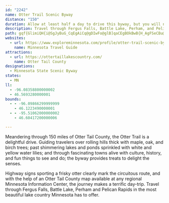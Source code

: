 ```yaml
---
id: "2242"
name: Otter Trail Scenic Byway
distance: "150"
duration: Allow at least half a day to drive this byway, but you will need to spend several days to take it all in.
description: Travel through Fergus Falls, Battle Lake, Perham, and Pelican Rapids on this 150-mile byway consisting of county and state roadways.
path: gqf{GlimiQH{i@SgJyBuG_CqEgAiCq@gDIwFo@glB]qaCEgBOkBwB{H_AgFSeCBu@|@cHhAoEj@aDLqACwWX{k@R_AZq@bAsAnc@Yr@G^e@t@_BNuCEcSD_Ft@wAvAmBlCcDlAkAnBq@lFDjAYnIgGrBa@hBCvExBrBd@hA?hBWjBy@pBmD`HcXjBqKxBsGReA?sCOgCc@mCQwCMoGQyDIeDHmANu@Xo@xGwI^}@R{ADqZRy^@kg@EcnAIuXLuCd@wEX{AhCoQ`DcSn@yCn@eB|G{MfCgGrCmIh@_CVcCb@mG?yCKsCi@gFkEqYi@qGEmHl@kQ?_GOoFyAcPOkEFgCf@kCZsApAgDv@mAt@s@nEeDv@u@\k@`@gAd@iCDgJJqtBHsc@DkEEmNKgBYyB}BkNUiDEwED}AToCnCgPRaBReF@ulBGyQ]wNBc^IqKYmGwCqb@yCqa@oAqIkN}m@o@mBmBuDcDsCmBk@iBM{KD_CSqDiA_B{@o@m@sBkBw@eAkBiDc@kA_AgDi@kC]eCWoFCaFXcQ^}e@Jun@H{DRkErCkYNoF?_E_@uQ]sHoCew@Y{EB_Kn@}RDmIZyGR}HU{w@^yf@SqO_AcSEcD@oDj@uWD{JcAuh@IaOuc@lm@mAlAu@`@sBn@cADw`A^_GHwqAGcl@DCq`@_@_Go@{Ds@yCoBaF_NwVwBqEe@uAu@sDMwAa@yMEmEWwCOmAk@gCs@}B}A{DgCeFeBcF_@mBUeBWuDGcCFiChAgO|@mG|@mDx@sB~@yAxHmIf@u@nAoCj@mCNoB?cWHqCVuCVyBpD}SNkCEsCIgAc@gC[eAcAkB}DoF_@y@i@cB_@{BQ{D@q@R_B~CcPTsBKmkBb@klE]syDK_Y~BcDlh@{gA~RhW|@r@dPDlYMx_DeAxyAf@`hBMdTElu@k@bl@Md^]nOH|DR~D^fSnDxC\rDLjLBpo@k@~Oe@`HaBpYmLhCw@|BAxAJrAXtMlE~C`@lDDlZe@zk@Mxs@lApIs@xBEfAJjAVbCz@bGjDbBrAbB~BzHpOhBtCvBjB~C~AnCJ|BCbXiAn`@_ChEMrAFvAVpAf@pAz@lC~Cv]vc@xD`ElClBpC~AzP`JdNzGvCpC|FpIbBjDhh@v}@vCrGte@bvApFnOnRre@~@lCl@fC`@dFRzKNfElArGt@xBlGjL|D|G`CzBz@d@rBx@`OrE`DrA|AlAlFfGnQ|UzJ~LdUxUzIlJ|@r@xDdB`BXzAJld@c@~EBrB`A~@r@|@|@hAtBr@~Bd@rC~@zSXzJI|FoA`[ObHHj_BR`LVvCbAlGdBvF|IhVzA~Gj@fEPfEDfz@NjFb@dFz@fFt@~CzB`G~ArCnBpCfB|AnEvC`Cx@xDp@fEHjp@C|g@L`]Ej`AJxh@WpBMbZQhAFbx@YhLMxAG`B]tIcDj`@{Pl@MxDObEPjE?~y@m@a@u{ADwMXmFT}BdKip@dBaQRcEzAod@|@g[vFqfBBiHSsFkBsSwAiLiBgKgEeXi@uEe@yGOsEGgFV{JZmF\mEd@_D~SsgAnBaJzDoN|S}q@zTgu@vCaK~@sDh@{C\mC^eFTaHnCupA`EkpATcME{PoAko@o@eM]}Du@kFcA{EiAqEyUez@qGwUzJaHlDgDbCkDbF_JxBaD~McNjM}MhAiB|@iBz@mCl@wDZgExAqc@D{FrwAkAlxAs@hqDb@lo@KvTYxAK~CaAhJyDdBWbB?bQ~DpARpAD`rBgA`~@?rQnAdC\hPxCnBf@rBfAfAdAfNfRhA`AbBr@jAPxB?~FaBxBc@rBQnBGhODhBD~AW|Am@tAaAhAwAl@aA~EaLh@_AvAaBnAcAhA[xBYtIC?jdAY`u@xAxoEIv\KrBYrB[lAw@|AqMhQs@lAw@fCQzAEvBJrV?|BE`BOjAs@nCe@~@gArAo@b@_A^sALsd@DaHRu@VoA~@_BhCw@vDK`DHdoBh@bUCrAo@jLkMf`B}@|NH`EJfA^pCl@fCbBtElD|HxAzEn@fEXdDTfHb@~|AHvBl@xCp@lBnBfEhB|EV|ANxBDxA?`BOxBo@tEaFvf@cA|LIlCy@neBVdbCcdDj@a@QcGA}F@{@DMLkWA{GMsr@]sAnn@UlRNj`Ay@x_Ad@nuCl@pfBPv_AUhaCY~bA[~\s@tcB]bF[`CcDdLoAhFc@vCOtF?fEPvBp@nDdAjDhA`CfCfDza@~b@|B~CbB~Dh@zBn@lGHxBJhTB`k@s@|eC_@fkBApBQhAmf@B{AKsCy@cB_AwEmDcdAcy@yAw@uCo@sBEiBL@rGVzIVhTEdDUxB_@zB}@rCy@zAyIjNcB`Ew@hEUvBKtBCdBJhNA|AOhA_@hBiA`DmA`Bo@p@cB~@mB`@wa@H{BZeCrAyA`Bs@vAi@zA_@bB[tDE`TK`Dk@`Dk@~Aw@vA_AlAy@r@u@`@m@VyBXg[Ey^J_BZwAr@mAhAy@hAm@pAc@jAs@bDO|BAxf@StCYvAkAfDy@lAwAxAgDdCwf@`^eAd@{Cx@yNjDeHlBuB`BwArBw@lBm@nCUtDd@vUFrHFle@QrCo@zDqApDk@fAoO`R}@dAcAt@{@b@mAf@sCf@ig@BwA^{BxAq@n@qA~Bm@~Ak@~BMfEKhQIlCi@rDi@fBiBxCy@x@wBjAqALid@x@cf@Ruk@ERvFIrkAJhRlCliAFtGy@tx@?rDPnF\fErJ`w@pBdQvLzaAb@pE[pBqA`BgEbAeCfA{W`QyDrCcBrB_AlBc@`Be@xCIpAHvWsRDmBXe@ZYd@oBtEy@vCu@rDI~BwA?e@QmEaFiDqAkImB}G?_@Mq@e@o@gAk@kCUm@iLyP}CiImJiZcAcAsBKu@Y}@_AWm@Qq@K_AEoFY_dAMceAIuD[sDsAwF{Nea@oA}FWqCGgDGoOBka@OgEMeAa@aC_@sA}@_Ce@_AiAaBiCsBi@]sAa@uBW{aAHi`B`@}I?mBYkBm@{CwB}i@wr@yo@cy@iEmFoByAqDyA{B[myAl@cCy@cAk@eBgAcB}A_AsAeAuBgA_EsAiKNo`CEwZDgeAEeJH{l@Mc`BLcNTozBHkaCCq[\qeCd@up@i@ypAXeaADamAka@mE}DdBcA`AiBfAwAd@sFx@}Ap@{@r@a@d@m@dAYh@]tA[fDEfBJlClDfQRhCC|AUfBgEzL]r@QPoAl@C_EIyCUaBSm@gJiQo@yAcCuLiA_D}@kAy@s@{@Wy@G}GY}AJsE`AgClA}AjA{BjC}EhIoDtFoC|BeA`@k@Je^XiyAf@cRTy@l@g@`AGb@I|AOfxAobA]ilBNcQLcB^eAx@oAfBc@jA[lA]~CBfADjBh@fENdCDhDEbC}@QkBE}fAdAmAKeCaAiB_BmFmGmAt@_B\aJCmDDyAPyA^cBx@mA~@_A`AeA|AiFnJgAxAwBlByCzAmBb@y@DcXF_@|x@_@vhAy@bbCIbjACb`@ElAMzBa@|Bc@tAeA|BiAnAu@p@kC`AeBJaJSyADw@DyBx@{@n@iBpBs@jBi@fBUzAOvAItCN~`@DjAXrBV~@jC`Il@rBj@lDH~AEzDU~BqDtN}@~EW`DZ`xDCzHG|Bc@lEcAlE_BzFgAhGOlBGdFFzBr@vF\zAxDxLb@fB^xBTlDEvUm@rfBEzz@XtmAIjDu@vLY~GEzJPbOfBzh@?`M}AtVKrHnA~YNlGQn}@GnAeAlHgE`QQfAWxCEzCDlCHhA`Efa@~@tOJdIDz`@_@rtA[v}@eIWy@MuAi@cBoAcCsCsQiUiCeC_CgB{[uPwEsAyCa@wEKmpBFmDE}BS}EgAeAc@i_@}ScFaCgEyAoDe@}CGs^F_g@VyyAq@}f@DkHJ}WEoBF
websites:
  - url: https://www.exploreminnesota.com/profile/otter-trail-scenic-byway/2332
    name: Minnesota Travel Guide
attractions:
  - url: https://ottertaillakescountry.com/
    name: Otter Tail County
designations:
  - Minnesota State Scenic Byway
states:
  - MN
ll:
  - -96.08358800000002
  - 46.5693280000001
bounds:
  - - -96.09866299999999
    - 46.1223490000001
  - - -95.51062000000002
    - 46.60417200000006

---
```


Meandering through 150 miles of Otter Tail County, the Otter Trail is a delightful drive. Guiding travelers over rolling hills thick with maple, oak, and birch trees; past shimmering lakes and ponds sprinkled with white and yellow water lilies; and through fascinating towns alive with culture, history, and fun things to see and do; the byway provides treats to delight the senses.

Highway signs sporting a frisky otter clearly mark the circuitous route, and with the help of an Otter Tail County map available at any regional Minnesota Information Center, the journey makes a terrific day-trip. Travel through Fergus Falls, Battle Lake, Perham and Pelican Rapids in the most beautiful lake country Minnesota has to offer.
